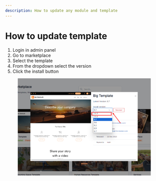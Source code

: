```yaml
---
description: How to update any module and template
---
```


# How to update template

1. Login in admin panel
2. Go to marketplace
3. Select the template
4. From the dropdown select the version
5. Click the install button

<figure><img src=".gitbook/assets/image (2) (1) (1) (1) (1) (1) (1) (1) (1).png" alt=""><figcaption></figcaption></figure>

